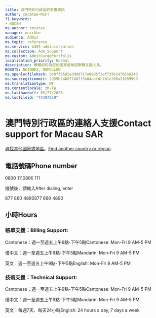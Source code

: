 ```yaml
---
title: 澳門特別行政區的支援資訊
author: cmcatee-MSFT
f1.keywords:
- NOCSH
ms.author: cmcatee
manager: mnirkhe
audience: Admin
ms.topic: reference
ms.service: o365-administration
ms.collection: Adm_Support
ms.custom: AdminSurgePortfolio
localization_priority: Normal
description: 瞭解如何為您的國家或地區聯繫支援人員。
ROBOTS: NOINDEX, NOFOLLOW
ms.openlocfilehash: b00f395d2edddd717e0805f2ef739b24766b6248
ms.sourcegitcommit: 2d59b24b877487f3b84aefdc7b1e200a21009999
ms.translationtype: MT
ms.contentlocale: zh-TW
ms.lasthandoff: 05/27/2020
ms.locfileid: "44397259"
---
```

# <a name="contact-support-for-macau-sar"></a><span data-ttu-id="120e0-103">澳門特別行政區的連絡人支援</span><span class="sxs-lookup"><span data-stu-id="120e0-103">Contact support for Macau SAR</span></span>

<span data-ttu-id="120e0-104">[尋找其他國家或地區](../contact-support-for-business-products.md)。</span><span class="sxs-lookup"><span data-stu-id="120e0-104">[Find another country or region](../contact-support-for-business-products.md).</span></span>

## <a name="phone-number"></a><span data-ttu-id="120e0-105">電話號碼</span><span class="sxs-lookup"><span data-stu-id="120e0-105">Phone number</span></span>
<span data-ttu-id="120e0-106">0800 111</span><span class="sxs-lookup"><span data-stu-id="120e0-106">0800 111</span></span>

<span data-ttu-id="120e0-107">撥號後，請輸入</span><span class="sxs-lookup"><span data-stu-id="120e0-107">After dialing, enter</span></span>

<span data-ttu-id="120e0-108">877 860 4890</span><span class="sxs-lookup"><span data-stu-id="120e0-108">877 860 4890</span></span>

## <a name="hours"></a><span data-ttu-id="120e0-109">小時</span><span class="sxs-lookup"><span data-stu-id="120e0-109">Hours</span></span>
### <a name="billing-support"></a><span data-ttu-id="120e0-110">帳單支援：</span><span class="sxs-lookup"><span data-stu-id="120e0-110">Billing Support:</span></span>

<span data-ttu-id="120e0-111">Cantonese：週一至週五上午9點-下午5點</span><span class="sxs-lookup"><span data-stu-id="120e0-111">Cantonese: Mon-Fri 9 AM-5 PM</span></span>

<span data-ttu-id="120e0-112">僅中文：週一至週五上午9點-下午5點</span><span class="sxs-lookup"><span data-stu-id="120e0-112">Mandarin: Mon-Fri 9 AM-5 PM</span></span>

<span data-ttu-id="120e0-113">英文：週一至週五上午9點-下午5點</span><span class="sxs-lookup"><span data-stu-id="120e0-113">English: Mon-Fri 9 AM-5 PM</span></span>

### <a name="technical-support"></a><span data-ttu-id="120e0-114">技術支援：</span><span class="sxs-lookup"><span data-stu-id="120e0-114">Technical Support:</span></span>

<span data-ttu-id="120e0-115">Cantonese：週一至週五上午9點-下午5點</span><span class="sxs-lookup"><span data-stu-id="120e0-115">Cantonese: Mon-Fri 9 AM-5 PM</span></span>

<span data-ttu-id="120e0-116">僅中文：週一至週五上午9點-下午5點</span><span class="sxs-lookup"><span data-stu-id="120e0-116">Mandarin: Mon-Fri 9 AM-5 PM</span></span>

<span data-ttu-id="120e0-117">英文：每週7天、每天24小時</span><span class="sxs-lookup"><span data-stu-id="120e0-117">English: 24 hours a day, 7 days a week</span></span>
